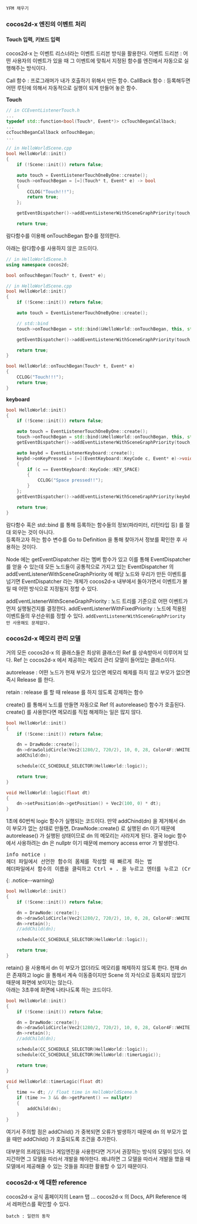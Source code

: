 `YFM 채우기`

### cocos2d-x 엔진의 이벤트 처리

#### Touch 입력, 키보드 입력
cocos2d-x 는 이벤트 리스너라는 이벤트 드리븐 방식을 활용한다.
이벤트 드리븐 : 어떤 사용자의 이벤트가 있을 때 그 이벤트에 맞춰서 지정된 함수를 엔진에서 자동으로 실행해주는 방식이다.    

Call 함수 : 프로그래머가 내가 호출하기 위해서 만든 함수.
CallBack 함수 : 등록해두면 어떤 루틴에 의해서 자동적으로 실행이 되게 만들어 놓은 함수.

**Touch**
```cpp
// in CCEventListenerTouch.h
...
typedef std::function<bool(Touch*, Event*)> ccTouchBeganCallback;
...
ccTouchBeganCallback onTouchBegan;
...

// in HelloWorldScene.cpp
bool HelloWorld::init()
{
    if (!Scene::init()) return false;

    auto touch = EventListenerTouchOneByOne::create();
    touch->onTouchBegan = [=](Touch* t, Event* e) -> bool
    {
        CCLOG("Touch!!!");
        return true;
    };

    getEventDispatcher()->addEventListenerWithSceneGraphPriority(touch, this);

    return true;

```
람다함수를 이용해 onTouchBegan 함수를 정의한다.

아래는 람다함수를 사용하지 않은 코드이다.
```cpp
// in HelloWorldScene.h
using namespace cocos2d;

bool onTouchBegan(Touch* t, Event* e);

// in HelloWorldScene.cpp
bool HelloWorld::init()
{
    if (!Scene::init()) return false;

    auto touch = EventListenerTouchOneByOne::create();

    // std::bind
    touch->onTouchBegan = std::bind(&HelloWorld::onTouchBegan, this, std::placeholders::_1, std::placeholders::_2);

    getEventDispatcher()->addEventListenerWithSceneGraphPriority(touch, this);

    return true;
}

bool HelloWorld::onTouchBegan(Touch* t, Event* e)
{
    CCLOG("Touch!!!");
    return true;
}
```

**keyboard**
```cpp
bool HelloWorld::init()
{
    if (!Scene::init()) return false;

    auto touch = EventListenerTouchOneByOne::create();
    touch->onTouchBegan = std::bind(&HelloWorld::onTouchBegan, this, std::placeholders::_1, std::placeholders::_2);
    getEventDispatcher()->addEventListenerWithSceneGraphPriority(touch, this);

    auto keybd = EventListenerKeyboard::create();
    keybd->onKeyPressed = [=](EventKeyboard::KeyCode c, Event* e)->void
    {
        if (c == EventKeyboard::KeyCode::KEY_SPACE)
        {
            CCLOG("Space pressed!!");
        }
    };
    getEventDispatcher()->addEventListenerWithSceneGraphPriority(keybd, this);

    return true;
}
```
람다함수 혹은 std::bind 를 통해 등록하는 함수들의 정보(파라미터, 리턴타입 등) 를 절대 외우는 것이 아니다.    
등록하고자 하는 함수 변수를 Go to Definition 을 통해 찾아가서 정보를 확인한 후 사용하는 것이다.

Node 에는 getEventDispatcher 라는 멤버 함수가 있고 이를 통해 EventDispatcher 를 얻을 수 있는데 모든 노드들이 공통적으로 가지고 있는 EventDispatcher 의 addEventListenerWithSceneGraphPriority 에 해당 노드와 우리가 만든 이벤트를 넘기면 EventDispatcher 라는 개체가 cocos2d-x 내부에서 돌아가면서 이벤트가 불릴 때 어떤 방식으로 지정될지 정할 수 있다.

addEventListenerWithSceneGraphPriority : 노드 트리를 기준으로 어떤 이벤트가 먼저 실행될건지를 결정한다.
addEventListenerWithFixedPriority : 노드에 적용된 이벤트들의 우선순위를 정할 수 있다.
`addEventListenerWithSceneGraphPriority 만 사용해도 문제없다.`

### cocos2d-x 메모리 관리 모델
거의 모든 cocos2d-x 의 클래스들은 최상위 클래스인 Ref 를 상속받아서 이루어져 있다.
Ref 는 cocos2d-x 에서 제공하는 메모리 관리 모델이 들어있는 클래스이다.

autorelease : 어떤 노드가 현재 부모가 있으면 메모리 해제를 하지 않고 부모가 없으면 즉시 Release 를 한다.

retain : release 를 할 때 release 를 하지 않도록 강제하는 함수

create() 를 통해서 노드를 만들면 자동으로 Ref 의 autorelease() 함수가 호출된다.
create() 를 사용한다면 메모리를 직접 해제하는 일은 많지 않다.

```cpp
bool HelloWorld::init()
{
    if (!Scene::init()) return false;

    dn = DrawNode::create();
    dn->drawSolidCircle(Vec2(1280/2, 720/2), 10, 0, 28, Color4F::WHITE);
    addChild(dn);

    schedule(CC_SCHEDULE_SELECTOR(HelloWorld::logic));

    return true;
}

void HelloWorld::logic(float dt)
{
    dn->setPosition(dn->getPosition() + Vec2(100, 0) * dt);
}
```
1초에 60번씩 logic 함수가 실행되는 코드이다.
만약 addChind(dn) 을 제거해서 dn 이 부모가 없는 상태로 만들면, DrawNode::create() 로 실행된 dn 이기 때문에 autorelease() 가 실행된 상태이므로 dn 의 메모리는 사라지게 된다. 
결국 logic 함수에서 사용하려는 dn 은 nullptr 이기 때문에 memory access error 가 발생한다.

<pre>info notice :
헤더 파일에서 선언한 함수의 몸체를 작성할 때 빠르게 하는 법
헤더파일에서 함수의 이름을 클릭하고 Ctrl + . 을 누르고 엔터를 누르고 (Create Definition of ~ in ~.cpp) ESC 를 눌러 미리보기 창을 닫은후 F12 를 누르면 해당 함수의 몸체로 갈 수 있다.</pre>{: .notice--warning}

```cpp
bool HelloWorld::init()
{
    if (!Scene::init()) return false;

    dn = DrawNode::create();
    dn->drawSolidCircle(Vec2(1280/2, 720/2), 10, 0, 28, Color4F::WHITE);
    dn->retain();
    //addChild(dn);

    schedule(CC_SCHEDULE_SELECTOR(HelloWorld::logic));

    return true;
}
```
retain() 을 사용해서 dn 이 부모가 없더라도 메모리를 해제하지 않도록 한다.
현재 dn 은 존재하고 logic 을 통해서 계속 이동중이지만 Scene 의 자식으로 등록되지 않았기 때문에 화면에 보이지는 않는다.    
아래는 3초후에 화면에 나타나도록 하는 코드이다.

```cpp
bool HelloWorld::init()
{
    if (!Scene::init()) return false;

    dn = DrawNode::create();
    dn->drawSolidCircle(Vec2(1280/2, 720/2), 10, 0, 28, Color4F::WHITE);
    dn->retain();
    //addChild(dn);

    schedule(CC_SCHEDULE_SELECTOR(HelloWorld::logic));
    schedule(CC_SCHEDULE_SELECTOR(HelloWorld::timerLogic));

    return true;
}

void HelloWorld::timerLogic(float dt)
{
    time += dt; // float time in HelloWorldScene.h
    if (time >= 3 && dn->getParent() == nullptr)	
    {
        addChild(dn);
    }
}
```
여기서 주의할 점은 addChild() 가 중복되면 오류가 발생하기 때문에 dn 의 부모가 없을 때만 addChild() 가 호출되도록 조건을 추가한다.

대부분의 프레임워크나 게임엔진을 사용한다면 거기서 권장하는 방식의 모델이 있다. 어지간하면 그 모델을 따라서 개발을 해야한다. 왜냐하면 그 모델을 따라서 개발을 했을 때 모델에서 제공해줄 수 있는 것들을 최대한 활용할 수 있기 때문이다.


### cocos2d-x 에 대한 reference
cocos2d-x 공식 홈페이지의 Learn 탭 ...
cocos2d-x 의 Docs, API Reference 에서 레퍼런스를 확인할 수 있다.

`batch : 일련의 동작`